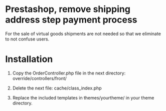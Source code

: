 Prestashop, remove shipping address step payment process
=============================

For the sale of virtual goods shipments are not needed so that we eliminate to not confuse users.

Installation
=============================

1) Copy the OrderController.php file in the next directory: override/controllers/front/ 

2) Delete the next file: cache/class_index.php

3) Replace the included templates in themes/yourtheme/ in your theme directory.



